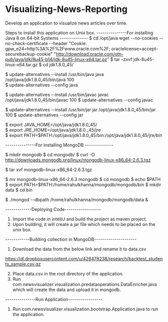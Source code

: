 # Visualizing-News-Reporting
Develop an application to visualize news articles over time.

Steps to install this application on Unix box.
---------------For installing Java 8 on 64-bit Systems --------------
$ cd /opt/java
 wget --no-cookies --no-check-certificate --header "Cookie: gpw_e24=http%3A%2F%2Fwww.oracle.com%2F; oraclelicense=accept-securebackup-cookie" "http://download.oracle.com/otn-pub/java/jdk/8u45-b14/jdk-8u45-linux-x64.tar.gz"
$ tar -zxvf jdk-8u45-linux-x64.tar.gz
$ cd jdk1.8.0_45/

$ update-alternatives --install /usr/bin/java java /opt/java/jdk1.8.0_45/bin/java 100  
$ update-alternatives --config java

$ update-alternatives --install /usr/bin/javac javac /opt/java/jdk1.8.0_45/bin/javac 100
$ update-alternatives --config javac

$ update-alternatives --install /usr/bin/jar jar /opt/java/jdk1.8.0_45/bin/jar 100
$ update-alternatives --config jar

$ export JAVA_HOME=/opt/java/jdk1.8.0_45/	
$ export JRE_HOME=/opt/java/jdk1.8.0._45/jre 	
$ export PATH=$PATH:/opt/java/jdk1.8.0_45/bin:/opt/java/jdk1.8.0_45/jre/bin

---------------For installing MongoDB --------------

$ mkdir mongodb
$ cd mongodb/
$ curl -O http://downloads.mongodb.org/linux/mongodb-linux-x86_64-2.6.3.tgz

$ tar xvf mongodb-linux-x86_64-2.6.3.tgz 

$ mv mongodb-linux-x86_64-2.6.3 mongodb
$ cd mongodb
$ echo $PATH
$ export PATH=$PATH:/home/rahulkhanna/mongodb/mongodb/bin
$ mkdir data
$ cd bin

$ ./mongod --dbpath /home/rahulkhanna/mongodb/mongodb/data &

-------------Deploying Code------------------

1) Import the code in intelliJ and build the project as maven project.
2) Upon building, it will create a jar file which needs to be placed on the unix box.

------------Building collection in MongoDB---------------------

1)  Download the data from the below link and rename it to data.csv

https://dl.dropboxusercontent.com/u/428478238/research/backtest_students_sample.csv.gz 

2) Place data.csv in the root directory of the application.
3) Run com.newsvisualizer.visualization.predataoperations.DataEnricher.java which will create the data and upload it in mongodb.

---------------Run Application-----------------

1) Run com.newsvisualizer.visualization.bootstrap.Application.java to run the application.


